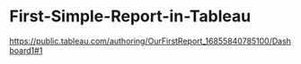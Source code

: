 # First-Simple-Report-in-Tableau

https://public.tableau.com/authoring/OurFirstReport_16855840785100/Dashboard1#1
